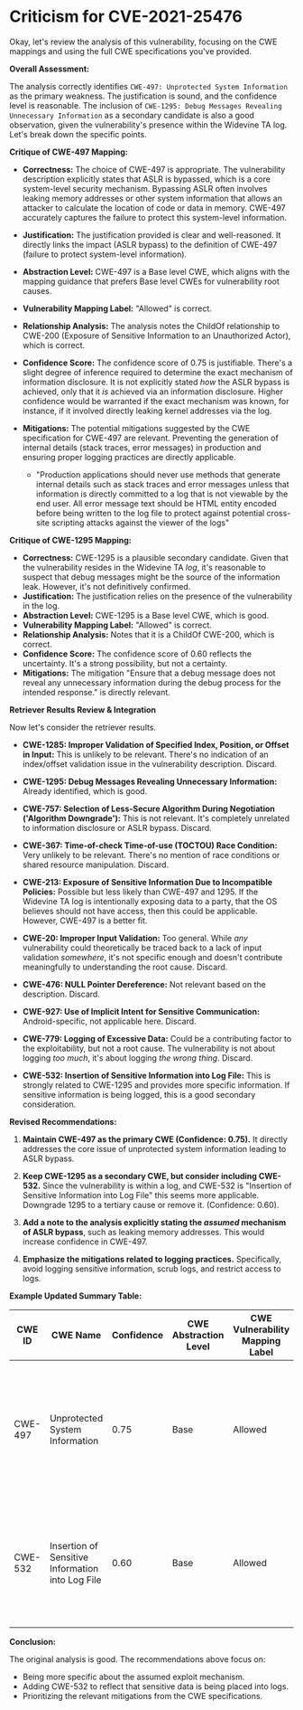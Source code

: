 # Criticism for CVE-2021-25476

Okay, let's review the analysis of this vulnerability, focusing on the CWE mappings and using the full CWE specifications you've provided.

**Overall Assessment:**

The analysis correctly identifies `CWE-497: Unprotected System Information` as the primary weakness. The justification is sound, and the confidence level is reasonable.  The inclusion of `CWE-1295: Debug Messages Revealing Unnecessary Information` as a secondary candidate is also a good observation, given the vulnerability's presence within the Widevine TA log.  Let's break down the specific points.

**Critique of CWE-497 Mapping:**

*   **Correctness:** The choice of CWE-497 is appropriate.  The vulnerability description explicitly states that ASLR is bypassed, which is a core system-level security mechanism. Bypassing ASLR often involves leaking memory addresses or other system information that allows an attacker to calculate the location of code or data in memory.  CWE-497 accurately captures the failure to protect this system-level information.

*   **Justification:** The justification provided is clear and well-reasoned. It directly links the impact (ASLR bypass) to the definition of CWE-497 (failure to protect system-level information).

*   **Abstraction Level:** CWE-497 is a Base level CWE, which aligns with the mapping guidance that prefers Base level CWEs for vulnerability root causes.

*   **Vulnerability Mapping Label:** "Allowed" is correct.

*   **Relationship Analysis:**  The analysis notes the ChildOf relationship to CWE-200 (Exposure of Sensitive Information to an Unauthorized Actor), which is correct.

*   **Confidence Score:** The confidence score of 0.75 is justifiable. There's a slight degree of inference required to determine the exact mechanism of information disclosure. It is not explicitly stated *how* the ASLR bypass is achieved, only that it *is* achieved via an information disclosure. Higher confidence would be warranted if the exact mechanism was known, for instance, if it involved directly leaking kernel addresses via the log.

*   **Mitigations:**  The potential mitigations suggested by the CWE specification for CWE-497 are relevant.  Preventing the generation of internal details (stack traces, error messages) in production and ensuring proper logging practices are directly applicable.
    *   "Production applications should never use methods that generate internal details such as stack traces and error messages unless that information is directly committed to a log that is not viewable by the end user. All error message text should be HTML entity encoded before being written to the log file to protect against potential cross-site scripting attacks against the viewer of the logs"

**Critique of CWE-1295 Mapping:**

*   **Correctness:** CWE-1295 is a plausible secondary candidate.  Given that the vulnerability resides in the Widevine TA *log*, it's reasonable to suspect that debug messages might be the source of the information leak.  However, it's not definitively confirmed.
*   **Justification:** The justification relies on the presence of the vulnerability in the log.
*   **Abstraction Level:** CWE-1295 is a Base level CWE, which is good.
*   **Vulnerability Mapping Label:** "Allowed" is correct.
*   **Relationship Analysis:** Notes that it is a ChildOf CWE-200, which is correct.
*   **Confidence Score:** The confidence score of 0.60 reflects the uncertainty. It's a strong possibility, but not a certainty.
*   **Mitigations:** The mitigation "Ensure that a debug message does not reveal any unnecessary information during the debug process for the intended response." is directly relevant.

**Retriever Results Review & Integration**

Now let's consider the retriever results.

*   **CWE-1285: Improper Validation of Specified Index, Position, or Offset in Input:** This is unlikely to be relevant. There's no indication of an index/offset validation issue in the vulnerability description. Discard.

*   **CWE-1295: Debug Messages Revealing Unnecessary Information:** Already identified, which is good.

*   **CWE-757: Selection of Less-Secure Algorithm During Negotiation ('Algorithm Downgrade'):** This is not relevant. It's completely unrelated to information disclosure or ASLR bypass. Discard.

*   **CWE-367: Time-of-check Time-of-use (TOCTOU) Race Condition:** Very unlikely to be relevant. There's no mention of race conditions or shared resource manipulation. Discard.

*   **CWE-213: Exposure of Sensitive Information Due to Incompatible Policies:** Possible but less likely than CWE-497 and 1295. If the Widevine TA log is intentionally exposing data to a party, that the OS believes should not have access, then this could be applicable. However, CWE-497 is a better fit.

*   **CWE-20: Improper Input Validation:** Too general. While *any* vulnerability could theoretically be traced back to a lack of input validation *somewhere*, it's not specific enough and doesn't contribute meaningfully to understanding the root cause. Discard.

*   **CWE-476: NULL Pointer Dereference:** Not relevant based on the description. Discard.

*   **CWE-927: Use of Implicit Intent for Sensitive Communication:** Android-specific, not applicable here. Discard.

*   **CWE-779: Logging of Excessive Data:** Could be a contributing factor to the exploitability, but not a root cause. The vulnerability is not about logging *too much*, it's about logging *the wrong thing*. Discard.

*   **CWE-532: Insertion of Sensitive Information into Log File:** This is strongly related to CWE-1295 and provides more specific information. If sensitive information is being logged, this is a good secondary consideration.

**Revised Recommendations:**

1.  **Maintain CWE-497 as the primary CWE (Confidence: 0.75).**  It directly addresses the core issue of unprotected system information leading to ASLR bypass.

2.  **Keep CWE-1295 as a secondary CWE, but consider including CWE-532.** Since the vulnerability is within a log, and CWE-532 is "Insertion of Sensitive Information into Log File" this seems more applicable. Downgrade 1295 to a tertiary cause or remove it. (Confidence: 0.60).

3.  **Add a note to the analysis explicitly stating the *assumed* mechanism of ASLR bypass**, such as leaking memory addresses. This would increase confidence in CWE-497.

4.  **Emphasize the mitigations related to logging practices.** Specifically, avoid logging sensitive information, scrub logs, and restrict access to logs.

**Example Updated Summary Table:**

| CWE ID | CWE Name | Confidence | CWE Abstraction Level | CWE Vulnerability Mapping Label | CWE-Vulnerability Mapping Notes |
|---|---|---|---|---|---|
| CWE-497 | Unprotected System Information | 0.75 | Base | Allowed | The vulnerability allows attackers to bypass ASLR, indicating a failure to properly protect system-level information. |
| CWE-532 | Insertion of Sensitive Information into Log File | 0.60 | Base | Allowed | The vulnerability is within the Widevine TA **log**, suggesting that sensitive information is being written to the log file. |

**Conclusion:**

The original analysis is good. The recommendations above focus on:

*   Being more specific about the assumed exploit mechanism.
*   Adding CWE-532 to reflect that sensitive data is being placed into logs.
*   Prioritizing the relevant mitigations from the CWE specifications.